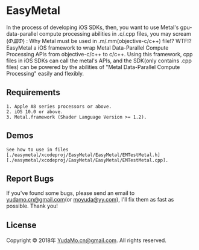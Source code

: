 # EasyMetal
In the process of developing iOS SDKs, then, you want to use Metal's gpu-data-parallel compute processing abilities in .c/.cpp files, you may scream (*Φ皿Φ*) : Why Metal must be used in .m/.mm(objective-c/c++) file!? WTF!?
EasyMetal a iOS framework to wrap Metal Data-Parallel Compute Processing APIs from objective-c/c++ to c/c++. Using this framework, cpp files in iOS SDKs can call the metal's APIs, and the SDK(only contains .cpp files) can be powered by the abilities of "Metal Data-Parallel Compute Processing" easily and flexibly.
    
## Requirements
    1. Apple A8 series processors or above.
    2. iOS 10.0 or above.
    3. Metal.framework (Shader Language Version >= 1.2).

## Demos
    See how to use in files 
    [./easymetal/xcodeproj/EasyMetal/EasyMetal/EMTestMetal.h]
    [./easymetal/xcodeproj/EasyMetal/EasyMetal/EMTestMetal.cpp].

## Report Bugs
If you've found some bugs, please send an email to yudamo.cn@gmail.com(or moyuda@yy.com), I'll fix them as fast as possible. Thank you!

## License
Copyright © 2018年 YudaMo.cn@gmail.com. All rights reserved.
